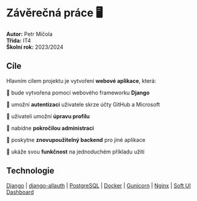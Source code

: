 # Závěrečná práce 🖥️
**Autor:** Petr Mičola  
**Třída:** IT4  
**Školní rok:** 2023/2024  

## Cíle
Hlavním cílem projektu je vytvoření **webové aplikace**, která:

📌 bude vytvořena pomocí webového frameworku **Django**

📌 umožní **autentizaci** uživatele skrze účty GitHub a Microsoft

📌 uživateli umožní **úpravu profilu**

📌 nabídne **pokročilou administraci**

📌 poskytne **znovupoužitelný backend** pro jiné aplikace

📌 ukáže svou **funkčnost** na jednoduchém příkladu užití

## Technologie
[Django](https://www.djangoproject.com/) | [django-allauth](https://django-allauth.readthedocs.io/en/latest/) | [PostgreSQL](https://www.postgresql.org/docs/) | [Docker](https://docs.docker.com/) | [Gunicorn](https://docs.gunicorn.org/en/stable/) | [Nginx](https://docs.nginx.com/) | [Soft UI Dashboard](https://www.creative-tim.com/learning-lab/bootstrap/overview/soft-ui-dashboard)

